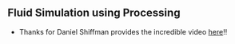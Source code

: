 ## Fluid Simulation using Processing
* Thanks for Daniel Shiffman provides the incredible video [here](https://www.youtube.com/watch?v=alhpH6ECFvQ&t=149s)!!